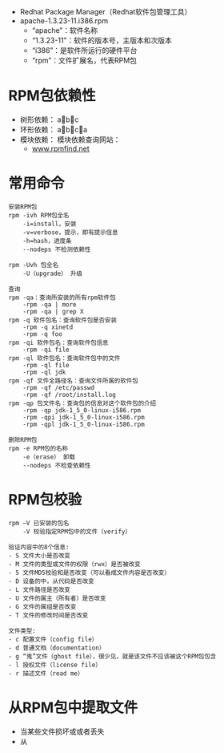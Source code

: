- Redhat Package Manager（Redhat软件包管理工具）
- apache-1.3.23-11.i386.rpm
	- “apache”：软件名称
	- “1.3.23-11”：软件的版本号，主版本和次版本
	- “i386”：是软件所运行的硬件平台
	- “rpm”：文件扩展名，代表RPM包

# RPM包依赖性
- 树形依赖： abc
- 环形依赖： abca
- 模块依赖： 模块依赖查询网站：
	- www.rpmfind.net

# 常用命令
```
安装RPM包
rpm ‐ivh RPM包全名
	-i=install，安装
	-v=verbose，提示，即有提示信息
	-h=hash，进度条
	--nodeps 不检测依赖性

rpm -Uvh 包全名  
	-U（upgrade） 升级

查询
rpm ‐qa：查询所安装的所有rpm软件包
	-rpm ‐qa | more
	-rpm ‐qa | grep X
rpm ‐q 软件包名：查询软件包是否安装
	-rpm ‐q xinetd
	-rpm ‐q foo
rpm ‐qi 软件包名：查询软件包信息
	-rpm ‐qi file	
rpm ‐ql 软件包名：查询软件包中的文件
	-rpm ‐ql file
	-rpm ‐ql jdk
rpm ‐qf 文件全路径名：查询文件所属的软件包
	-rpm ‐qf /etc/passwd
	-rpm ‐qf /root/install.log
rpm ‐qp 包文件名：查询包的信息对这个软件包的介绍
	-rpm ‐qp jdk-1_5_0-linux-i586.rpm
	-rpm ‐qpi jdk-1_5_0-linux-i586.rpm
	-rpm ‐qpl jdk-1_5_0-linux-i586.rpm

删除RPM包
rpm ‐e RPM包的名称
	-e（erase） 卸载
	--nodeps 不检查依赖性
```
# RPM包校验
```
rpm –V 已安装的包名
	-V 校验指定RPM包中的文件（verify）

验证内容中的8个信息:
- S 文件大小是否改变
- M 文件的类型或文件的权限（rwx）是否被改变
- 5 文件MD5校验和是否改变（可以看成文件内容是否改变）
- D 设备的中，从代码是否改变
- L 文件路径是否改变
- U 文件的属主（所有者）是否改变
- G 文件的属组是否改变
- T 文件的修改时间是否改变

文件类型:
- c 配置文件（config file）
- d 普通文档（documentation）
- g “鬼”文件（ghost file），很少见，就是该文件不应该被这个RPM包包含
- l 授权文件（license file）
- r 描述文件（read me）
```

# 从RPM包中提取文件
- 当某些文件损坏或或者丢失
- 从